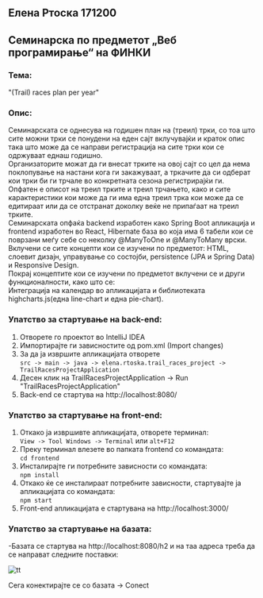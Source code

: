 ## Елена Ртоска 171200
## Семинарска по предметот „Веб програмирање“ на ФИНКИ

### Тема: 
"(Trail) races plan per year"

### Опис:
Семинарската се однесува на годишен план на (треил) трки, со тоа што сите можни трки се понудени на еден сајт вклучувајќи и краток 
опис така што може да се направи регистрација на сите трки кои се одржуваат еднаш годишно. <br />
Организаторите можат да ги внесат трките на овој сајт со цел да нема поклопување на настани кога ги закажуваат, а тркачите
да си одберат кои трки би ги трчале во конкретната сезона  регистрирајќи ги. <br />
Опфатен е описот на треил трките и треил трчањето, како и сите карактеристики кои може да ги има една треил трка кои може да се едитираат или да се отстранат доколку веќе не припаѓаат на треил трките. <br />
Семинарската опфаќа backend изработен како Spring Boot апликација и frontend изработен во React, Hibernate база во која има 6 табели кои
се поврзани меѓу себе со неколку @ManyToOne и @ManyToMany врски. <br />
Вклучени се сите концепти кои се изучени по предметот: HTML, слоевит дизајн, управување со состојби, persistence (JPA и Spring Data) и
Responsive Design. <br />
Покрај концептите кои се изучени по предметот вклучени се и други функционалности, како што се: <br />
Интеграција на календар во апликацијата и библиотеката highcharts.js(една line-chart и една pie-chart).

### Упатство за стартување на back-end:
1) Отворете го проектот во IntelliJ IDEA
2) Импортирајте ги зависностите од pom.xml (Import changes)
3) За да ја извршите апликацијата отворете <br />
```src -> main -> java -> elena.rtoska.trail_races_project -> TrailRacesProjectApplication```
4) Десен клик на TrailRacesProjectApplication -> Run "TrailRacesProjectApplication"
5) Back-end се стартува на http://localhost:8080/

### Упатство за стартување на front-end:
1) Откако ја извршивте апликацијата, отворете терминал: <br />
```View -> Tool Windows -> Terminal``` или ```alt+F12```
2) Преку терминал влезете во папката frontend со командата: <br />
```cd frontend```
3) Инсталирајте ги потребните зависности со командата: <br />
```npm install```
4) Откако ќе се инсталираат потребните зависности, стартувајте ја апликацијата со командата: <br />
```npm start```
5) Front-end апликацијата е стартувана на http://localhost:3000/

### Упатство за стартување на базата:
-Базата се стартува на http://localhost:8080/h2 и на таа адреса треба да се направат следните поставки:

![tt](https://user-images.githubusercontent.com/48455819/79077178-c6152280-7cff-11ea-97c8-c765df887a36.png)

Сега конектирајте се со базата -> Conect
